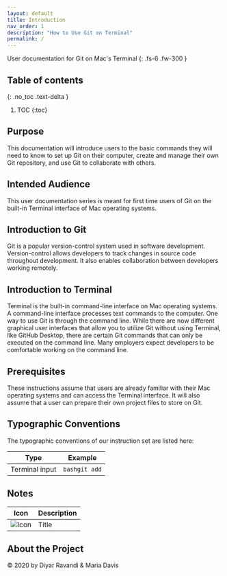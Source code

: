 ```yaml
---
layout: default
title: Introduction
nav_order: 1
description: "How to Use Git on Terminal"
permalink: /
---
```


User documentation for Git on Mac's Terminal
{: .fs-6 .fw-300 }

## Table of contents
{: .no_toc .text-delta }

1. TOC
{:toc}

## Purpose

This documentation will introduce users to the basic commands they will need to know to set up Git on their computer, create and manage their own Git repository, and use Git to collaborate with others.

## Intended Audience

This user documentation series is meant for first time users of Git on the built-in Terminal interface of Mac operating systems.

## Introduction to Git

Git is a popular version-control system used in software development. Version-control allows  developers to track changes in source code throughout development. It also enables collaboration between developers working remotely. 

## Introduction to Terminal

Terminal is the built-in command-line interface on Mac operating systems. A command-line interface processes text commands to the computer. One way to use Git is through the command line. While there are now different graphical user interfaces that allow you to utilize Git without using Terminal, like GitHub Desktop, there are certain Git commands that can only be executed on the command line. Many employers expect developers to be comfortable working on the command line.

## Prerequisites

These instructions assume that users are already familiar with their Mac operating systems and can access the Terminal interface. It will also assume that a user can prepare their own project files to store on Git.

## Typographic Conventions

The typographic conventions of our instruction set are listed here:

| Type | Example |
| ----------- | ----------- |
| Terminal input | ```bashgit add``` |

## Notes

| Icon      | Description |
| ----------- | ----------- |
|   ![Icon](http://clipart-library.com/images/piqrGErrT.png)  | Title       |


## About the Project

&copy; 2020 by Diyar Ravandi & Maria Davis
